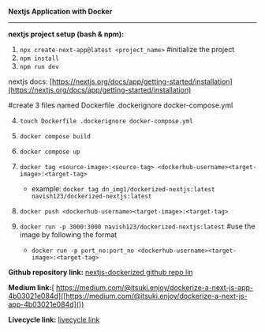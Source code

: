 **Nextjs Application with Docker**

---

**nextjs project setup (bash & npm):**

1. `npx create-next-app@latest <project_name>`  #initialize the project
2. `npm install` 
3. `npm run dev`

nextjs docs: [https://nextjs.org/docs/app/getting-started/installation](https://nextjs.org/docs/app/getting-started/installation)

#create 3 files named Dockerfile .dockerignore docker-compose.yml

4. `touch Dockerfile .dockerignore docker-compose.yml`
5. `docker compose build`
6. `docker compose up`
7. `docker tag <source-image>:<source-tag> <dockerhub-username><target-image>:<target-tag>`

   - example: `docker tag dn_img1/dockerized-nextjs:latest navish123/dockerized-nextjs:latest`
8. `docker push <dockerhub-username><target-image>:<target-tag>`
9. `docker run -p 3000:3000 navish123/dockerized-nextjs:latest` #use the image by following the format

   * `docker run -p port_no:port_no <dockerhub-username><target-image>:<target-tag>`

**Github repository link:** [nextjs-dockerized github repo lin](https://github.com/Navishh/nextjs-dockerized)

**Medium link:**[ https://medium.com/@itsuki.enjoy/dockerize-a-next-js-app-4b03021e084d]([https://medium.com/@itsuki.enjoy/dockerize-a-next-js-app-4b03021e084d]())

**Livecycle link:** [livecycle link](https://livecycle.io/)
